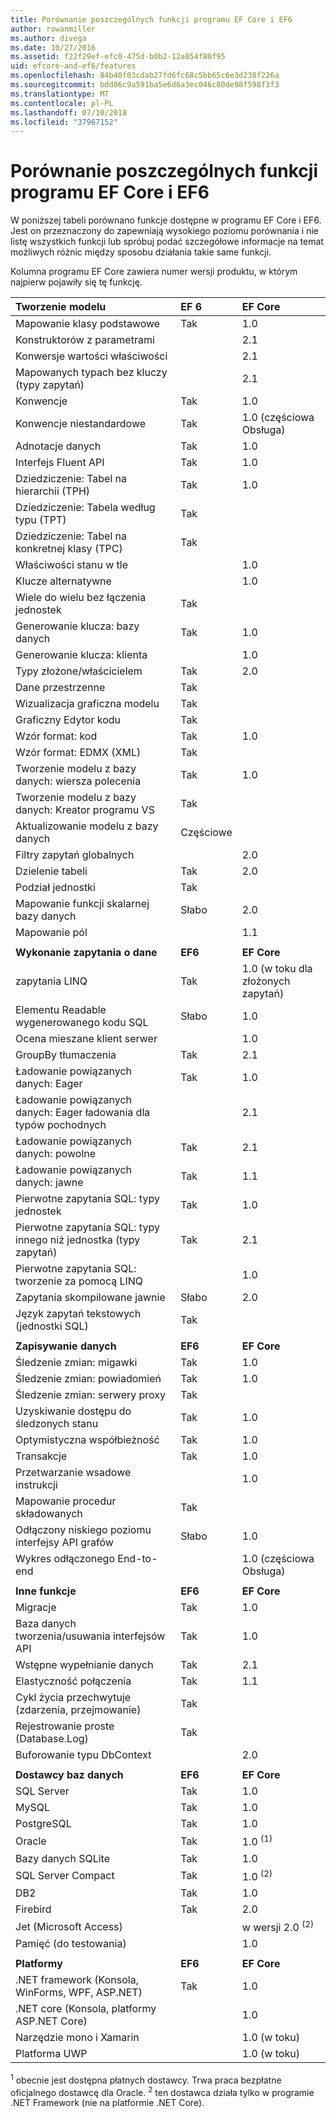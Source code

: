 ```yaml
---
title: Porównanie poszczególnych funkcji programu EF Core i EF6
author: rowanmiller
ms.author: divega
ms.date: 10/27/2016
ms.assetid: f22f29ef-efc0-475d-b0b2-12a054f80f95
uid: efcore-and-ef6/features
ms.openlocfilehash: 84b40f03cdab27fd6fc68c5bb65c6e3d238f226a
ms.sourcegitcommit: bdd06c9a591ba5e6d6a3ec046c80de98f598f3f3
ms.translationtype: MT
ms.contentlocale: pl-PL
ms.lasthandoff: 07/10/2018
ms.locfileid: "37967152"
---
```

# <a name="ef-core-and-ef6-feature-by-feature-comparison"></a>Porównanie poszczególnych funkcji programu EF Core i EF6

W poniższej tabeli porównano funkcje dostępne w programu EF Core i EF6. Jest on przeznaczony do zapewniają wysokiego poziomu porównania i nie listę wszystkich funkcji lub spróbuj podać szczegółowe informacje na temat możliwych różnic między sposobu działania takie same funkcji.

Kolumna programu EF Core zawiera numer wersji produktu, w którym najpierw pojawiły się tę funkcję.

| **Tworzenie modelu**                                  | **EF 6** | **EF Core**                           |
|:------------------------------------------------------|:---------|:--------------------------------------|
| Mapowanie klasy podstawowe                                   | Tak      | 1.0                                   |
| Konstruktorów z parametrami                          |          | 2.1                                   |
| Konwersje wartości właściwości                            |          | 2.1                                   |
| Mapowanych typach bez kluczy (typy zapytań)               |          | 2.1                                   |
| Konwencje                                           | Tak      | 1.0                                   |
| Konwencje niestandardowe                                    | Tak      | 1.0 (częściowa Obsługa)                         |
| Adnotacje danych                                      | Tak      | 1.0                                   |
| Interfejs Fluent API                                            | Tak      | 1.0                                   |
| Dziedziczenie: Tabel na hierarchii (TPH)                | Tak      | 1.0                                   |
| Dziedziczenie: Tabela według typu (TPT)                     | Tak      |                                       |
| Dziedziczenie: Tabel na konkretnej klasy (TPC)           | Tak      |                                       |
| Właściwości stanu w tle                               |          | 1.0                                   |
| Klucze alternatywne                                        |          | 1.0                                   |
| Wiele do wielu bez łączenia jednostek                      | Tak      |                                       |
| Generowanie klucza: bazy danych                              | Tak      | 1.0                                   |
| Generowanie klucza: klienta                                |          | 1.0                                   |
| Typy złożone/właścicielem                                   | Tak      | 2.0                                   |
| Dane przestrzenne                                          | Tak      |                                       |
| Wizualizacja graficzna modelu                      | Tak      |                                       |
| Graficzny Edytor kodu                                | Tak      |                                       |
| Wzór format: kod                                    | Tak      | 1.0                                   |
| Wzór format: EDMX (XML)                              | Tak      |                                       |
| Tworzenie modelu z bazy danych: wiersza polecenia              | Tak      | 1.0                                   |
| Tworzenie modelu z bazy danych: Kreator programu VS                 | Tak      |                                       |
| Aktualizowanie modelu z bazy danych                            | Częściowe  |                                       |
| Filtry zapytań globalnych                                  |          | 2.0                                   |
| Dzielenie tabeli                                       | Tak      | 2.0                                   |
| Podział jednostki                                      | Tak      |                                       |
| Mapowanie funkcji skalarnej bazy danych                      | Słabo     | 2.0                                   |
| Mapowanie pól                                         |          | 1.1                                   |
|                                                       |          |                                       |
| **Wykonanie zapytania o dane**                                     | **EF6**  | **EF Core**                           |
| zapytania LINQ                                          | Tak      | 1.0 (w toku dla złożonych zapytań) |
| Elementu Readable wygenerowanego kodu SQL                                | Słabo     | 1.0                                   |
| Ocena mieszane klient serwer                        |          | 1.0                                   |
| GroupBy tłumaczenia                                   | Tak      | 2.1                                   |
| Ładowanie powiązanych danych: Eager                           | Tak      | 1.0                                   |
| Ładowanie powiązanych danych: Eager ładowania dla typów pochodnych |          | 2.1                                   |
| Ładowanie powiązanych danych: powolne                            | Tak      | 2.1                                   |
| Ładowanie powiązanych danych: jawne                        | Tak      | 1.1                                   |
| Pierwotne zapytania SQL: typy jednostek                         | Tak      | 1.0                                   |
| Pierwotne zapytania SQL: typy innego niż jednostka (typy zapytań)       | Tak      | 2.1                                   |
| Pierwotne zapytania SQL: tworzenie za pomocą LINQ                  |          | 1.0                                   |
| Zapytania skompilowane jawnie                           | Słabo     | 2.0                                   |
| Język zapytań tekstowych (jednostki SQL)                | Tak      |                                       |
|                                                       |          |                                       |
| **Zapisywanie danych**                                       | **EF6**  | **EF Core**                           |
| Śledzenie zmian: migawki                             | Tak      | 1.0                                   |
| Śledzenie zmian: powiadomień                         | Tak      | 1.0                                   |
| Śledzenie zmian: serwery proxy                              | Tak      |                                       |
| Uzyskiwanie dostępu do śledzonych stanu                               | Tak      | 1.0                                   |
| Optymistyczna współbieżność                                | Tak      | 1.0                                   |
| Transakcje                                          | Tak      | 1.0                                   |
| Przetwarzanie wsadowe instrukcji                                |          | 1.0                                   |
| Mapowanie procedur składowanych                              | Tak      |                                       |
| Odłączony niskiego poziomu interfejsy API grafów                     | Słabo     | 1.0                                   |
| Wykres odłączonego End-to-end                         |          | 1.0 (częściowa Obsługa)                         |
|                                                       |          |                                       |
| **Inne funkcje**                                    | **EF6**  | **EF Core**                           |
| Migracje                                            | Tak      | 1.0                                   |
| Baza danych tworzenia/usuwania interfejsów API                       | Tak      | 1.0                                   |
| Wstępne wypełnianie danych                                             | Tak      | 2.1                                   |
| Elastyczność połączenia                                 | Tak      | 1.1                                   |
| Cykl życia przechwytuje (zdarzenia, przejmowanie)                | Tak      |                                       |
| Rejestrowanie proste (Database.Log)                         | Tak      |                                       |
| Buforowanie typu DbContext                                     |          | 2.0                                   |
|                                                       |          |                                       |
| **Dostawcy baz danych**                                | **EF6**  | **EF Core**                           |
| SQL Server                                            | Tak      | 1.0                                   |
| MySQL                                                 | Tak      | 1.0                                   |
| PostgreSQL                                            | Tak      | 1.0                                   |
| Oracle                                                | Tak      | 1.0 <sup>(1)</sup>                    |
| Bazy danych SQLite                                                | Tak      | 1.0                                   |
| SQL Server Compact                                    | Tak      | 1.0 <sup>(2)</sup>                    |
| DB2                                                   | Tak      | 1.0                                   |
| Firebird                                              | Tak      | 2.0                                   |
| Jet (Microsoft Access)                                |          | w wersji 2.0 <sup>(2)</sup>                    |
| Pamięć (do testowania)                               |          | 1.0                                   |
|                                                       |          |                                       |
| **Platformy**                                         | **EF6**  | **EF Core**                           |
| .NET framework (Konsola, WinForms, WPF, ASP.NET)      | Tak      | 1.0                                   |
| .NET core (Konsola, platformy ASP.NET Core)                     |          | 1.0                                   |
| Narzędzie mono i Xamarin                                        |          | 1.0 (w toku)                     |
| Platforma UWP                                                   |          | 1.0 (w toku)                     |

<sup>1</sup> obecnie jest dostępna płatnych dostawcy. Trwa praca bezpłatne oficjalnego dostawcę dla Oracle.
<sup>2</sup> ten dostawca działa tylko w programie .NET Framework (nie na platformie .NET Core).
